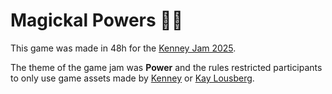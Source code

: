 # Magickal Powers 🧙✨

This game was made in 48h for the [Kenney Jam 2025](https://itch.io/jam/kenney-jam-2025).

The theme of the game jam was **Power** and the rules restricted participants to only use
game assets made by [Kenney](https://www.kenney.nl/) or [Kay Lousberg](https://kaylousberg.com/).
